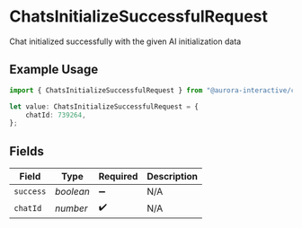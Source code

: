 # ChatsInitializeSuccessfulRequest

Chat initialized successfully with the given AI initialization data

## Example Usage

```typescript
import { ChatsInitializeSuccessfulRequest } from "@aurora-interactive/chatbot-api-sdk/models/operations";

let value: ChatsInitializeSuccessfulRequest = {
    chatId: 739264,
};
```

## Fields

| Field              | Type               | Required           | Description        |
| ------------------ | ------------------ | ------------------ | ------------------ |
| `success`          | *boolean*          | :heavy_minus_sign: | N/A                |
| `chatId`           | *number*           | :heavy_check_mark: | N/A                |